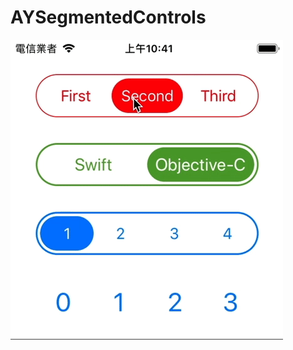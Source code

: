 # AYSegmentedControls

![image](https://github.com/Aiur3908/AYSegmentedControls/blob/master/README/Image/Demo.gif)
